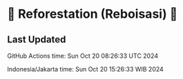 
# 🌳 Reforestation (Reboisasi) 🌲

## Last Updated

GitHub Actions time: Sun Oct 20 08:26:33 UTC 2024

Indonesia/Jakarta time: Sun Oct 20 15:26:33 WIB 2024
